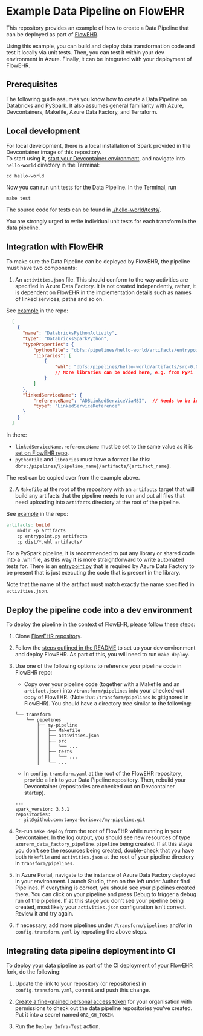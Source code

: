 # Example Data Pipeline on FlowEHR

This repository provides an example of how to create a Data Pipeline that can be deployed as part of [FlowEHR](https://github.com/UCLH-Foundry/FlowEHR).

Using this example, you can build and deploy data transformation code and test it locally via unit tests. Then, you can test it within your dev environment in Azure. Finally, it can be integrated with your deployment of FlowEHR.

## Prerequisites

The following guide assumes you know how to create a Data Pipeline on Databricks and PySpark. It also assumes general familiarity with Azure, Devcontainers, Makefile, Azure Data Factory, and Terraform.

## Local development

For local development, there is a local installation of Spark provided in the Devcontainer image of this repository.  
To start using it, [start your Devcontainer environment](https://code.visualstudio.com/docs/devcontainers/tutorial), and navigate into `hello-world` directory in the Terminal:

```
cd hello-world
```

Now you can run unit tests for the Data Pipeline. In the Terminal, run

```Makefile
make test
```

The source code for tests can be found in [./hello-world/tests/](./hello-world/tests/).

You are strongly urged to write individual unit tests for each transform in the data pipeline.

## Integration with FlowEHR

To make sure the Data Pipeline can be deployed by FlowEHR, the pipeline must have two components:

1. An `activities.json` file. This should conform to the way activities are specified in Azure Data Factory. It is not created independently, rather, it is dependent on FlowEHR in the implementation details such as names of linked services, paths and so on.

See [example](./hello-world/activities.json) in the repo:

```json
  [
    {
      "name": "DatabricksPythonActivity",
      "type": "DatabricksSparkPython",
      "typeProperties": {
          "pythonFile": "dbfs:/pipelines/hello-world/artifacts/entrypoint.py",  // Will be uploaded to DBFS by Terraform configuration in FlowEHR repo
          "libraries": [
              {
                  "whl": "dbfs:/pipelines/hello-world/artifacts/src-0.0.1-py3-none-any.whl"  // Will be uploaded to DBFS by a script in FlowEHR repo
                  // More libraries can be added here, e.g. from PyPi
              }
          ]
      },
      "linkedServiceName": {
          "referenceName": "ADBLinkedServiceViaMSI",  // Needs to be in sync with what is set in FlowEHR
          "type": "LinkedServiceReference"
      }
    }
  ]
```

In there: 
- `linkedServiceName.referenceName` must be set to the same value as it is [set on FlowEHR repo](https://github.com/UCLH-Foundry/FlowEHR/blob/main/infrastructure/transform/locals.tf#L19).
- `pythonFile` and `libraries` must have a format like this:
`dbfs:/pipelines/{pipeline_name}/artifacts/{artifact_name}`. 

The rest can be copied over from the example above.

2. A `Makefile` at the root of the repository with an `artifacts` target that will build any artifacts that the pipeline needs to run and put all files that need uploading into `artifacts` directory at the root of the pipeline.

See [example](./hello-world/Makefile) in the repo:

```Makefile
artifacts: build
	mkdir -p artifacts
	cp entrypoint.py artifacts
	cp dist/*.whl artifacts/
```

For a PySpark pipeline, it is recommended to put any library or shared code into a .whl file, as this way it is more straightforward to write automated tests for. There is an [entrypoint.py](./hello-world/entrypoint.py) that is required by Azure Data Factory to be present that is just executing the code that is present in the library.

Note that the name of the artifact must match exactly the name specified in `activities.json`.

## Deploy the pipeline code into a dev environment 

To deploy the pipeline in the context of FlowEHR, please follow these steps:

1. Clone [FlowEHR repository](https://github.com/UCLH-Foundry/FlowEHR).

1. Follow the [steps outlined in the README](https://github.com/UCLH-Foundry/FlowEHR#getting-started) to set up your dev environment and deploy FlowEHR. As part of this, you will need to run `make deploy`. 

1. Use one of the following options to reference your pipeline code in FlowEHR repo:

    * Copy over your pipeline code (together with a Makefile and an `artifact.json`) into `/transform/pipelines` into your checked-out copy of FlowEHR. (Note that `/transform/pipelines` is gitignored in FlowEHR). You should have a directory tree similar to the following:

    ```
    └── transform
        └── pipelines
            ├── my-pipeline 
            │   ├── Makefile
            │   ├── activities.json
            │   ├── src
            │   │   └── ...
            │   ├── tests
            │   │   └── ...
            │   └── ...
    ```

    * In `config.transform.yaml` at the root of the FlowEHR repository, provide a link to your Data Pipeline repository. Then, rebuild your Devcontainer (repositories are checked out on Devcontainer startup).
    ```
    ---
    spark_version: 3.3.1
    repositories:
     - git@github.com:tanya-borisova/my-pipeline.git
    ```

1. Re-run `make deploy` from the root of FlowEHR while running in your Devcontainer. In the log output, you should see new resources of type `azurerm_data_factory_pipeline.pipeline` being created. 
If at this stage you don't see the resources being created, double-check that you have both `Makefile` and `activities.json` at the root of your pipeline directory in `transform/pipelines`.

1. In Azure Portal, navigate to the instance of Azure Data Factory deployed in your environment. Launch Studio, then on the left under Author find Pipelines. If everything is correct, you should see your pipelines created there. You can click on your pipeline and press Debug to trigger a debug run of the pipeline. If at this stage you don't see your pipeline being created, most likely your `activities.json` configuration isn't correct. Review it and try again.

1. If necessary, add more pipelines under `/transform/pipelines` and/or in `config.transform.yaml` by repeating the above steps.

## Integrating data pipeline deployment into CI

To deploy your data pipeline as part of the CI deployment of your FlowEHR fork, do the following:

1. Update the link to your repository (or repositories) in `config.transform.yaml`, commit and push this change.

1. [Create a fine-grained personal access token](https://docs.github.com/en/authentication/keeping-your-account-and-data-secure/creating-a-personal-access-token) for your organisation with permissions to check out the data pipeline repositories you've created. Put it into a secret named `ORG_GH_TOKEN`. 

1. Run the `Deploy Infra-Test` action.